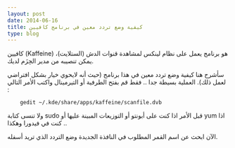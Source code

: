 ```yaml
---
layout: post
date: 2014-06-16
title: كيفية وضع تردد معين في برنامج كافيين
type: blog
---
```


كافيين (Kaffeine) هو برنامج يعمل على نظام لينكس لمشاهدة قنوات الدش (الستلايت)، يمكن تنصيبه من مدير الحِزَم لديك.

سأشرح هنا كيفية وضع تردد معين في هذا برنامج (حيث أنه لايحوي خيار بشكل افتراضي لعمل ذلك).
العملية بسيطة جدا .. فقط قم بفتح الطرفية أو التيرمينال واكتب الأمر التالي :

		gedit ~/.kde/share/apps/kaffeine/scanfile.dvb


ولا تنسى كتابة sudo قبل الأمر اذا كنت على أبونتو أو التوزيعات المبينة عليها أو yum اذا كنت في فيدورا وهكذا ..

الآن ابحث عن اسم القمر المطلوب في النافذة الجديدة وضع التردد الذي تريد أسفله.
